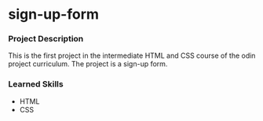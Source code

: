 # sign-up-form

### Project Description
This is the first project in the intermediate HTML and CSS course of the odin project curriculum. The project is a sign-up form.

### Learned Skills
- HTML
- CSS
